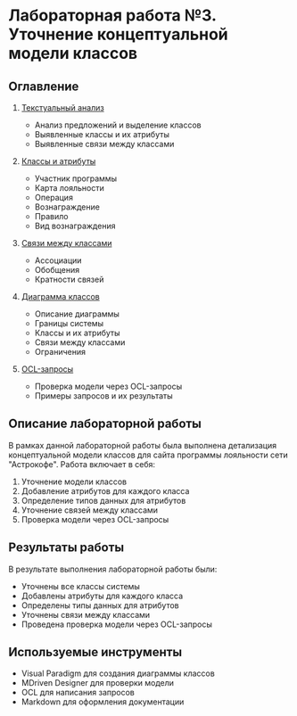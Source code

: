 # Лабораторная работа №3. Уточнение концептуальной модели классов

## Оглавление

1. [Текстуальный анализ](01_textual_analysis.md)
   - Анализ предложений и выделение классов
   - Выявленные классы и их атрибуты
   - Выявленные связи между классами

2. [Классы и атрибуты](02_classes.md)
   - Участник программы
   - Карта лояльности
   - Операция
   - Вознаграждение
   - Правило
   - Вид вознаграждения

3. [Связи между классами](03_relationships.md)
   - Ассоциации
   - Обобщения
   - Кратности связей

4. [Диаграмма классов](04_class_diagram.md)
   - Описание диаграммы
   - Границы системы
   - Классы и их атрибуты
   - Связи между классами
   - Ограничения

5. [OCL-запросы](05_ocl_queries.md)
   - Проверка модели через OCL-запросы
   - Примеры запросов и их результаты

## Описание лабораторной работы

В рамках данной лабораторной работы была выполнена детализация концептуальной модели классов для сайта программы лояльности сети "Астрокофе". Работа включает в себя:

1. Уточнение модели классов
2. Добавление атрибутов для каждого класса
3. Определение типов данных для атрибутов
4. Уточнение связей между классами
5. Проверка модели через OCL-запросы

## Результаты работы

В результате выполнения лабораторной работы были:
- Уточнены все классы системы
- Добавлены атрибуты для каждого класса
- Определены типы данных для атрибутов
- Уточнены связи между классами
- Проведена проверка модели через OCL-запросы

## Используемые инструменты

- Visual Paradigm для создания диаграммы классов
- MDriven Designer для проверки модели
- OCL для написания запросов
- Markdown для оформления документации 